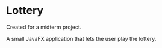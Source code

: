 # Lottery

Created for a midterm project.

A small JavaFX application that lets the user play the lottery.
